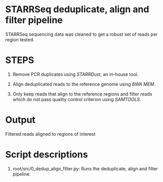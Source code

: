 # STARRSeq deduplicate, align and filter pipeline

STARRSeq sequencing data was cleaned to get a robust set of reads per region tested.

# STEPS

1. Remove PCR duplicates using *STARRDust*, an in-house tool.

2. Align deduplicated reads to the reference genome using *BWA MEM*.

3. Only keep reads that align to the reference regions and filter reads which do not pass quality control criterion using *SAMTOOLS*.

# Output

Filtered reads aligned to regions of interest

# Script descriptions

1. root/src/0_dedup_align_filter.py: Runs the deduplicate, align and filter pipeline.
